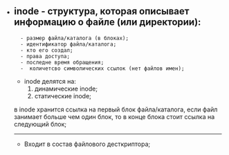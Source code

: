 - **inode** - структура, которая описывает информацию о файле (или директории):
	-  
		- размер файла/каталога (в блоках);
		- идентификатор файла/каталога;
		- кто его создал;
		- права доступа;
		- последне время обращения;
		-  количетсво символических ссылок (нет файлов имен);
	
	- inode делятся на:
		1) динамические inode;
		2) статические inode;
		
	в inode хранится ссылка на первый блок файла/каталога, если файл занимает больше чем один блок, то в конце блока стоит ссылка на следующий блок;
	
	***
	
	- Входит в состав файлового десткриптора;